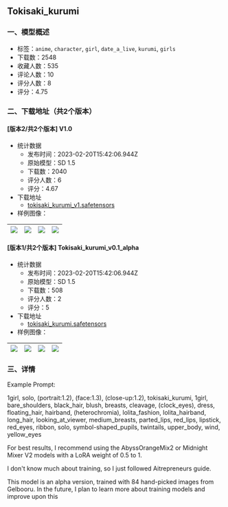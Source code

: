 ## Tokisaki_kurumi
### 一、模型概述

- 标签：`anime`, `character`, `girl`, `date_a_live`, `kurumi`, `girls`
- 下载数：2548
- 收藏人数：535
- 评论人数：10
- 评分人数：8
- 评分：4.75

### 二、下载地址（共2个版本）

#### [版本2/共2个版本] V1.0

- 统计数据
  - 发布时间：2023-02-20T15:42:06.944Z
  - 原始模型：SD 1.5
  - 下载数：2040
  - 评分人数：6
  - 评分：4.67
- 下载地址
  - [tokisaki_kurumi_v1.safetensors](https://civitai.com/api/download/models/12133)
- 样例图像：

| <img src="https://image.civitai.com/xG1nkqKTMzGDvpLrqFT7WA/91ecbffa-61bf-4443-b7fd-05d5db9aa800/width=450/127028.jpeg" /> | <img src="https://image.civitai.com/xG1nkqKTMzGDvpLrqFT7WA/1f7f0691-8aab-4a50-dd86-f0b7c5fb0100/width=450/116287.jpeg" /> | <img src="https://image.civitai.com/xG1nkqKTMzGDvpLrqFT7WA/53745924-d2be-4425-44d1-4821c5678800/width=450/116286.jpeg" /> | <img src="https://image.civitai.com/xG1nkqKTMzGDvpLrqFT7WA/fecd7603-0118-435c-2b51-8fbe2de26800/width=450/116284.jpeg" /> |
| ---- | ---- | ---- | ---- |

#### [版本1/共2个版本] Tokisaki_kurumi_v0.1_alpha

- 统计数据
  - 发布时间：2023-02-20T15:42:06.944Z
  - 原始模型：SD 1.5
  - 下载数：508
  - 评分人数：2
  - 评分：5
- 下载地址
  - [tokisaki_kurumi.safetensors](https://civitai.com/api/download/models/8258)
- 样例图像：

| <img src="https://image.civitai.com/xG1nkqKTMzGDvpLrqFT7WA/349799f9-e5c3-47e8-b28e-5dc61ae15700/width=450/77986.jpeg" /> | <img src="https://image.civitai.com/xG1nkqKTMzGDvpLrqFT7WA/5ba85657-2f97-4c1d-0fa8-2e3830b2dd00/width=450/77997.jpeg" /> | <img src="https://image.civitai.com/xG1nkqKTMzGDvpLrqFT7WA/2339520b-a8ea-401a-f935-541a2f4f6b00/width=450/77996.jpeg" /> | <img src="https://image.civitai.com/xG1nkqKTMzGDvpLrqFT7WA/df0d0198-05ce-44ed-6523-e8ba6bd53900/width=450/77995.jpeg" /> |
| ---- | ---- | ---- | ---- |


### 三、详情
<p>Example Prompt: </p><p>1girl, solo, (portrait:1.2), (face:1.3), (close-up:1.2), tokisaki_kurumi, 1girl, bare_shoulders, black_hair, blush, breasts, cleavage, (clock_eyes), dress, floating_hair, hairband, (heterochromia), lolita_fashion, lolita_hairband, long_hair, looking_at_viewer, medium_breasts, parted_lips, red_lips, lipstick, red_eyes, ribbon, solo, symbol-shaped_pupils, twintails, upper_body, wind, yellow_eyes</p><p></p><p>For best results, I recommend using the AbyssOrangeMix2 or Midnight Mixer V2 models with a LoRA weight of 0.5 to 1.</p><p>I don't know much about training, so I just followed Aitrepreneurs guide. </p><p></p><p>This model is an alpha version, trained with 84 hand-picked images from Gelbooru. In the future, I plan to learn more about training models and improve upon this </p>